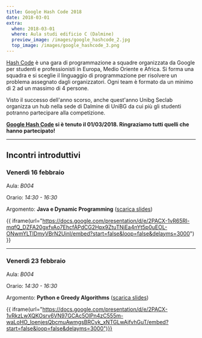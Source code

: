 ```yaml
---
title: Google Hash Code 2018
date: 2018-03-01
extra:
  when: 2018-03-01
  where: Aula studi edificio C (Dalmine)
  preview_image: /images/google_hashcode_2.jpg
  top_image: /images/google_hashcode_3.png
---
```


[Hash Code](https://hashcode.withgoogle.com) è una gara di programmazione a
squadre organizzata da Google per studenti e professionisti in Europa, Medio
Oriente e Africa. Si forma una squadra e si sceglie il linguaggio di
programmazione per risolvere un problema assegnato dagli organizzatori. Ogni
team è formato da un minimo di 2 ad un massimo di 4 persone.

Visto il successo dell'anno scorso, anche quest'anno Unibg Seclab organizza un
hub nella sede di Dalmine di UniBG da cui più gli studenti potranno partecipare
alla competizione.

<!-- more -->

**[Google Hash Code](https://hashcode.withgoogle.com) si è tenuto il 01/03/2018.
Ringraziamo tutti quelli che hanno partecipato!**

--------------------------------------------------------------------------------

## Incontri introduttivi

### Venerdì 16 febbraio

Aula: *B004*

Orario: *14:30 - 16:30*

Argomento: **Java e Dynamic Programming** ([scarica slides](/pdf/hashcode/unibg_seclab_hashcode_2018_java.pdf))

{{ iframe(url="https://docs.google.com/presentation/d/e/2PACX-1vR65Rl-mqfQ_DZFA20gxfvAo7EhcfAPdCG2Hpx9ZtuTNjEa4nYt5p0uEOL-ONwmYLTIDmyVBrN2UinI/embed?start=false&loop=false&delayms=3000") }}

----

### Venerdì 23 febbraio

Aula: *B004*

Orario: *14:30 - 16:30*

Argomento: **Python e Greedy Algorithms** ([scarica slides](/pdf/hashcode/unibg_seclab_hashcode_2018_python.pdf))

{{ iframe(url="https://docs.google.com/presentation/d/e/2PACX-1vRkzLwXQKOsrv6VN97GCAc5OlPn4zC555m-waLoHO_IoenjesQbcmuAwmgsBRCvk_xNTGLwAjfvhGuT/embed?start=false&loop=false&delayms=3000")}}
